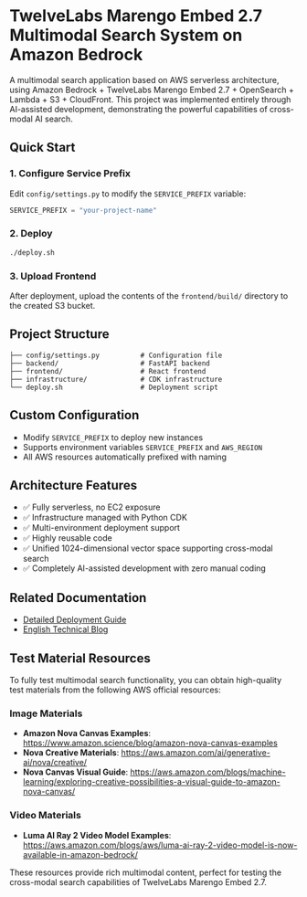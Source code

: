 # TwelveLabs Marengo Embed 2.7 Multimodal Search System on Amazon Bedrock

A multimodal search application based on AWS serverless architecture, using Amazon Bedrock + TwelveLabs Marengo Embed 2.7 + OpenSearch + Lambda + S3 + CloudFront. This project was implemented entirely through AI-assisted development, demonstrating the powerful capabilities of cross-modal AI search.

## Quick Start

### 1. Configure Service Prefix
Edit `config/settings.py` to modify the `SERVICE_PREFIX` variable:
```python
SERVICE_PREFIX = "your-project-name"
```

### 2. Deploy
```bash
./deploy.sh
```

### 3. Upload Frontend
After deployment, upload the contents of the `frontend/build/` directory to the created S3 bucket.

## Project Structure
```
├── config/settings.py          # Configuration file
├── backend/                    # FastAPI backend
├── frontend/                   # React frontend
├── infrastructure/             # CDK infrastructure
└── deploy.sh                   # Deployment script
```

## Custom Configuration
- Modify `SERVICE_PREFIX` to deploy new instances
- Supports environment variables `SERVICE_PREFIX` and `AWS_REGION`
- All AWS resources automatically prefixed with naming

## Architecture Features
- ✅ Fully serverless, no EC2 exposure
- ✅ Infrastructure managed with Python CDK
- ✅ Multi-environment deployment support
- ✅ Highly reusable code
- ✅ Unified 1024-dimensional vector space supporting cross-modal search
- ✅ Completely AI-assisted development with zero manual coding

## Related Documentation
- [Detailed Deployment Guide](DEPLOYMENT.md)
- [English Technical Blog](BLOG_POST_PROFESSIONAL.md)

## Test Material Resources

To fully test multimodal search functionality, you can obtain high-quality test materials from the following AWS official resources:

### Image Materials
- **Amazon Nova Canvas Examples**: https://www.amazon.science/blog/amazon-nova-canvas-examples
- **Nova Creative Materials**: https://aws.amazon.com/ai/generative-ai/nova/creative/
- **Nova Canvas Visual Guide**: https://aws.amazon.com/blogs/machine-learning/exploring-creative-possibilities-a-visual-guide-to-amazon-nova-canvas/

### Video Materials
- **Luma AI Ray 2 Video Model Examples**: https://aws.amazon.com/blogs/aws/luma-ai-ray-2-video-model-is-now-available-in-amazon-bedrock/

These resources provide rich multimodal content, perfect for testing the cross-modal search capabilities of TwelveLabs Marengo Embed 2.7.